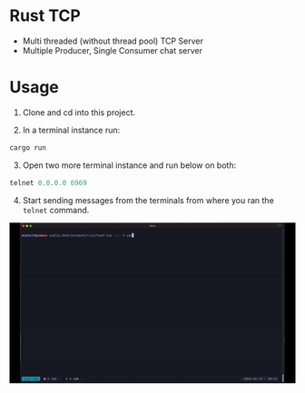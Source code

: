 # Rust TCP

- Multi threaded (without thread pool) TCP Server
- Multiple Producer, Single Consumer chat server

# Usage

1. Clone and cd into this project.

2. In a terminal instance run:

```rust
cargo run
```

3. Open two more terminal instance and run below on both:

```rust
telnet 0.0.0.0 6969
```

4. Start sending messages from the terminals from where you ran the `telnet` command.

![](https://raw.githubusercontent.com/shivajichalise/rust-tcp/refs/heads/main/Rust%20TCP%20demo.gif)
